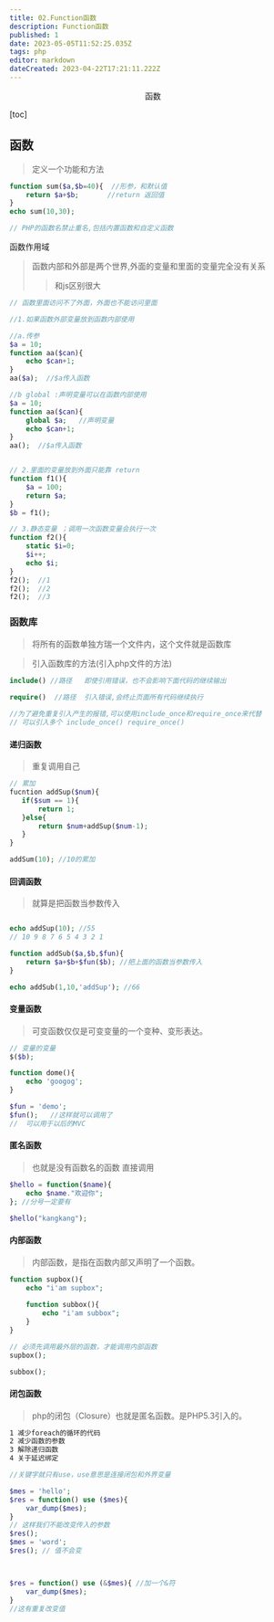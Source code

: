 ```yaml
---
title: 02.Function函数
description: Function函数
published: 1
date: 2023-05-05T11:52:25.035Z
tags: php
editor: markdown
dateCreated: 2023-04-22T17:21:11.222Z
---
```


<center>函数</center>

[toc]

## 函数

> 定义一个功能和方法

```php
function sum($a,$b=40){  //形参，和默认值
	return $a+$b;		//return 返回值
}
echo sum(10,30);

// PHP的函数名禁止重名,包括内置函数和自定义函数
```



函数作用域

> 函数内部和外部是两个世界,外面的变量和里面的变量完全没有关系
>
> > 和js区别很大

```php
// 函数里面访问不了外面，外面也不能访问里面

//1.如果函数外部变量放到函数内部使用

//a.传参
$a = 10;
function aa($can){
    echo $can+1;
}
aa($a);  //$a传入函数

//b global :声明变量可以在函数内部使用
$a = 10;
function aa($can){
    global $a;   //声明变量
    echo $can+1;
}
aa();  //$a传入函数


// 2.里面的变量放到外面只能靠 return
function f1(){
    $a = 100;
    return $a;
}
$b = f1(); 

// 3.静态变量 ；调用一次函数变量会执行一次
function f2(){
    static $i=0;
    $i++;
    echo $i;
}
f2();  //1
f2();  //2
f2();  //3
```



### 函数库

> 将所有的函数单独方瑞一个文件内，这个文件就是函数库

>  引入函数库的方法(引入php文件的方法)

```php
include() //路径   即使引用错误，也不会影响下面代码的继续输出
   
require()  //路径  引入错误,会终止页面所有代码继续执行

//为了避免重复引入产生的报错,可以使用include_once和require_once来代替
// 可以引入多个 include_once() require_once()
```



#### 递归函数

> 重复调用自己

```php
// 累加
fucntion addSup($num){
   if($sum == 1){
       return 1;
   }else{
       return $num+addSup($num-1);
   }
}

addSum(10); //10的累加
```



#### 回调函数

> 就算是把函数当参数传入

```php

echo addSup(10); //55
// 10 9 8 7 6 5 4 3 2 1 

function addSub($a,$b,$fun){
    return $a+$b+$fun($b); //把上面的函数当参数传入
}

echo addSub(1,10,'addSup'); //66

```



#### 变量函数

> 可变函数仅仅是可变变量的一个变种、变形表达。

```php
// 变量的变量
$($b);

function dome(){
    echo 'googog';
}

$fun = 'demo';
$fun();   //这样就可以调用了
//  可以用于以后的MVC
```



#### 匿名函数

> 也就是没有函数名的函数   直接调用

```php
$hello = function($name){
    echo $name."欢迎你";
}; //分号一定要有

$hello("kangkang");

```



#### 内部函数

> 内部函数，是指在函数内部又声明了一个函数。

```php
function supbox(){
    echo "i'am supbox";
    
    function subbox(){
        echo "i'am subbox";
    }
}

// 必须先调用最外层的函数，才能调用内部函数
supbox();

subbox();
```



#### 闭包函数

> php的闭包（Closure）也就是匿名函数。是PHP5.3引入的。

```txt
1 减少foreach的循环的代码
2 减少函数的参数
3 解除递归函数
4 关于延迟绑定
```

```php
//关键字就只有use，use意思是连接闭包和外界变量

$mes = 'hello';
$res = function() use ($mes){
    var_dump($mes);
}
// 这样我们不能改变传入的参数
$res();
$mes = 'word';
$res(); // 值不会变



$res = function() use (&$mes){ //加一个&符
    var_dump($mes);
}
//这有重复改变值
```

